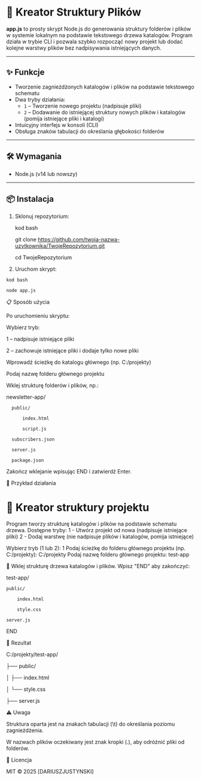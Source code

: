 # 📁 Kreator Struktury Plików

**app.js** to prosty skrypt Node.js do generowania struktury folderów i plików w systemie lokalnym na podstawie tekstowego drzewa katalogów. Program działa w trybie CLI i pozwala szybko rozpocząć nowy projekt lub dodać kolejne warstwy plików bez nadpisywania istniejących danych.

---

## ✨ Funkcje

- Tworzenie zagnieżdżonych katalogów i plików na podstawie tekstowego schematu
- Dwa tryby działania:
  - `1` – Tworzenie nowego projektu (nadpisuje pliki)
  - `2` – Dodawanie do istniejącej struktury nowych plików i katalogów (pomija istniejące pliki i katalogi)
- Intuicyjny interfejs w konsoli (CLI)
- Obsługa znaków tabulacji do określania głębokości folderów

---

## 🛠️ Wymagania

- Node.js (v14 lub nowszy)

---

## 📦 Instalacja

1. Sklonuj repozytorium:

   kod bash
   
   git clone https://github.com/twoja-nazwa-uzytkownika/TwojeRepozytorium.git
   
   cd TwojeRepozytorium

 3.  Uruchom skrypt:

    kod bash

    node app.js

📋 Sposób użycia

Po uruchomieniu skryptu:

Wybierz tryb:

1 – nadpisuje istniejące pliki

2 – zachowuje istniejące pliki i dodaje tylko nowe pliki

Wprowadź ścieżkę do katalogu głównego (np. C:/projekty)

Podaj nazwę folderu głównego projektu

Wklej strukturę folderów i plików, np.:


  newsletter-app/

	  public/
 
		  index.html
  
		  script.js
  
	  subscribers.json
 
	  server.js
 
	  package.json
 

Zakończ wklejanie wpisując END i zatwierdź Enter.

🧪 Przykład działania

📁 Kreator struktury projektu
====================================
Program tworzy strukturę katalogów i plików na podstawie schematu drzewa.
Dostępne tryby:
1 - Utwórz projekt od nowa (nadpisuje istniejące pliki)
2 - Dodaj warstwę (nie nadpisuje plików i katalogów, pomija istniejące)

Wybierz tryb (1 lub 2): 1
Podaj ścieżkę do folderu głównego projektu (np. C:/projekty): C:/projekty
Podaj nazwę folderu głównego projektu: test-app

🧱 Wklej strukturę drzewa katalogów i plików. Wpisz "END" aby zakończyć:

test-app/

	public/
 
		index.html
  
		style.css
  
	server.js
 
END

📂 Rezultat

C:/projekty/test-app/

├── public/

│   ├── index.html

│   └── style.css

├── server.js

⚠️ Uwaga

Struktura oparta jest na znakach tabulacji (\t) do określania poziomu zagnieżdżenia.

W nazwach plików oczekiwany jest znak kropki (.), aby odróżnić pliki od folderów.

📄 Licencja

MIT © 2025 [DARIUSZJUSTYNSKI]

